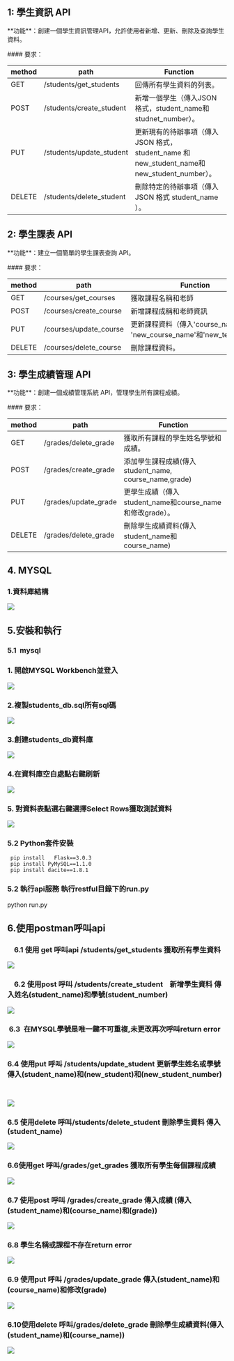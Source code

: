 ## **1: 學生資訊 API**

\*\*功能\*\*：創建一個學生資訊管理API，允許使用者新增、更新、刪除及查詢學生資料。

\#### 要求：

| method | path | Function |
| --- | --- | --- |
| GET | /students/get\_students | 回傳所有學生資料的列表。 |
| POST | /students/create\_student | 新增一個學生（傳入JSON 格式，student\_name和studnet\_number）。 |
| PUT | /students/update\_student | 更新現有的待辦事項（傳入 JSON 格式， student\_name 和new\_student\_name和new\_student\_number）。 |
| DELETE | /students/delete\_student | 刪除特定的待辦事項（傳入 JSON 格式 student\_name ）。 |

## 2: 學生課表 API

\*\*功能\*\*：建立一個簡單的學生課表查詢 API。

\#### 要求：

| method | path | Function |
| --- | --- | --- |
| GET | /courses/get\_courses | 獲取課程名稱和老師 |
| POST | /courses/create\_course | 新增課程成稱和老師資訊 |
| PUT | /courses/update\_course | 更新課程資料（傳入'course\_name' 和 'new\_course\_name'和'new\_teacher'）。 |
| DELETE | /courses/delete\_course | 刪除課程資料。 |

## 3: 學生成績管理 API

\*\*功能\*\*：創建一個成績管理系統 API，管理學生所有課程成績。

\#### 要求：

| method | path | Function |
| --- | --- | --- |
| GET | /grades/delete\_grade | 獲取所有課程的學生姓名學號和成績。 |
| POST | /grades/create\_grade | 添加學生課程成績(傳入student\_name, course\_name,grade) |
| PUT | /grades/update\_grade | 更學生成績（傳入student\_name和course\_name和修改grade）。 |
| DELETE | /grades/delete\_grade | 刪除學生成績資料(傳入student\_name和course\_name) |

## 4\. MYSQL

### 1.資料庫結構

![](https://github.com/duilelomo23/StudentGrade/blob/main/pictureSQL/%E5%A4%9A%E5%B0%8D%E5%A4%9A.png)

## 5.安裝和執行

### 5.1  mysql


### 1\. 開啟MYSQL Workbench並登入

![](https://github.com/duilelomo23/StudentGrade/blob/main/pictureSQL/%E7%99%BB%E5%85%A5workbench.png)

### 2\.複製students\_db.sql所有sql碼

![](https://github.com/duilelomo23/StudentGrade/blob/main/pictureSQL/%E8%A4%87%E8%A3%BDsql%E7%A2%BC.png)

### 3\.創建students\_db資料庫

![](https://github.com/duilelomo23/StudentGrade/blob/main/pictureSQL/%E6%96%B0%E5%A2%9Esutdent_db.png)

### 4\.在資料庫空白處點右鍵刷新

![](https://github.com/duilelomo23/StudentGrade/blob/main/pictureSQL/%E5%88%B7%E6%96%B0.png)

### 5\. 對資料表點選右鍵選擇Select Rows獲取測試資料

![](https://33333.cdn.cke-cs.com/kSW7V9NHUXugvhoQeFaf/images/08deeb2deaced6fefb795e27242dc32324fcc8484fc0ba47.png)

### 5.2 Python套件安裝

```plaintext
 pip install   Flask==3.0.3
 pip install PyMySQL==1.1.0  
 pip install dacite==1.8.1
```

### 5.2 執行api服務 執行restful目錄下的run.py

python run.py

## 6.使用postman呼叫api

###     6.1 使用 get 呼叫api /students/get\_students 獲取所有學生資料

![](https://github.com/duilelomo23/StudentGrade/blob/main/picture/%E7%8D%B2%E5%8F%96%E6%89%80%E6%9C%89%E5%AD%B8%E7%94%9F%E8%B3%87%E6%96%99.png)

###     6.2 使用post 呼叫 /students/create\_student    新增學生資料 傳入姓名(student\_name)和學號(student\_number)

![](https://github.com/duilelomo23/StudentGrade/blob/main/picture/%E6%96%B0%E5%A2%9E%E8%B3%87%E6%96%99.png)

###  6.3  在MYSQL學號是唯一鍵不可重複,未更改再次呼叫return error 

![](https://github.com/duilelomo23/StudentGrade/blob/main/picture/%E9%87%8D%E8%A4%87return%20error.png)

### 6.4 使用put 呼叫 /students/update\_student 更新學生姓名或學號傳入(student\_name)和(new\_student)和(new\_student\_number)  
 

![](https://github.com/duilelomo23/StudentGrade/blob/main/picture/%E6%9B%B4%E6%96%B0%E8%B3%87%E6%96%99.png)

### 6.5 使用delete 呼叫/students/delete\_student 刪除學生資料 傳入(student\_name)

![](https://github.com/duilelomo23/StudentGrade/blob/main/picture/%E5%88%AA%E9%99%A4%E8%B3%87%E6%96%99.png)


### 6.6使用get 呼叫/grades/get\_grades 獲取所有學生每個課程成績

![](https://github.com/duilelomo23/StudentGrade/blob/main/picture/%E7%8D%B2%E5%8F%96%E6%89%80%E6%9C%89%E5%AD%B8%E7%94%9F%E6%AF%8F%E5%80%8B%E8%AA%B2%E7%A8%8B%E6%88%90%E7%B8%BE.png)

### 6.7 使用post 呼叫 /grades/create\_grade 傳入成績 (傳入(student\_name)和(course\_name)和(grade))

![](https://github.com/duilelomo23/StudentGrade/blob/main/picture/%E5%82%B3%E5%85%A5%E6%88%90%E7%B8%BE.png)

### 6.8 學生名稱或課程不存在return error

![](https://github.com/duilelomo23/StudentGrade/blob/main/picture/%E5%AD%B8%E7%94%9F%E5%90%8D%E7%A8%B1%E6%88%96%E8%AA%B2%E7%A8%8B%E4%B8%8D%E5%AD%98%E5%9C%A8return%20error.png)

### 6.9 使用put 呼叫 /grades/update\_grade 傳入(student\_name)和(course\_name)和修改(grade)

![](https://github.com/duilelomo23/StudentGrade/blob/main/picture/%E4%BF%AE%E6%94%B9%E6%88%90%E7%B8%BE.png)

### 6.10使用delete 呼叫/grades/delete\_grade 刪除學生成績資料(傳入(student\_name)和(course\_name))

![](https://github.com/duilelomo23/StudentGrade/blob/main/picture/%E5%88%AA%E9%99%A4%E6%88%90%E7%B8%BE.png)
